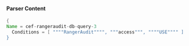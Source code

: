 #### Parser Content
```Java
{
Name = cef-rangeraudit-db-query-3
  Conditions = [ """"RangerAudit"""", """access""", """"USE"""" ]
}
```